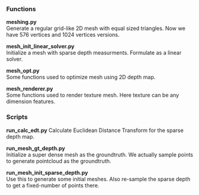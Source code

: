 ### Functions

**meshing.py**  
Generate a regular grid-like 2D mesh with equal sized triangles. Now we have 576 vertices and 1024 vertices versions.  

**mesh_init_linear_solver.py**  
Initialize a mesh with sparse depth measurments. Formulate as a linear solver.

**mesh_opt.py**  
Some functions used to optimize mesh using 2D depth map. 

**mesh_renderer.py**  
Some functions used to render texture mesh. Here texture can be any dimension features.



### Scripts

**run_calc_edt.py**
Calculate Euclidean Distance Transform for the sparse depth map.  

**run_mesh_gt_depth.py**  
Initialize a super dense mesh as the groundtruth. We actually sample points to generate pointcloud as the groundtruth.  

**run_mesh_init_sparse_depth.py**  
Use this to generate some initial meshes. Also re-sample the sparse depth to get a fixed-number of points there.

